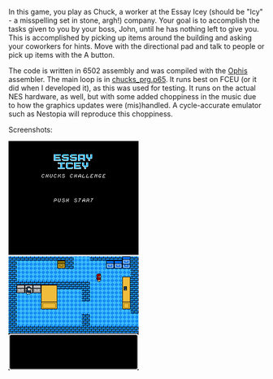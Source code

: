 In this game, you play as Chuck, a worker at the Essay Icey
(should be "Icy" - a misspelling set in stone, argh!) company. Your
goal is to accomplish the tasks given to you by your boss, John, until he
has nothing left to give you. This is accomplished by picking up items
around the building and asking your coworkers for hints. Move with the 
directional pad and talk to people or pick up items with the A button.

The code is written in 6502 assembly and was compiled with the 
[Ophis](https://github.com/michaelcmartin/Ophis) assembler. The
main loop is in [chucks_prg.p65](./chucks_prg.p65). It runs best on
FCEU (or it did when I developed it), as this was used for testing. 
It runs on the actual NES hardware, as well, but with some added
choppiness in the music due to how the graphics updates were (mis)handled. A 
cycle-accurate emulator such as Nestopia will reproduce this choppiness.

Screenshots:

![Title Screen](./title.png)
![Gameplay](./game.png)
